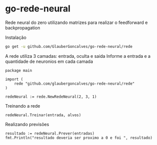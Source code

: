 # go-rede-neural

Rede neural do zero utilizando matrizes para realizar o feedforward e backpropagation


Instalação
```sh
go get -u github.com/GlauberGoncalves/go-rede-neural/rede
```
A rede utiliza 3 camadas: entrada, oculta e saida
Informe a entrada e a quantidade de neuronios em cada camada

```golang
package main

import (
	rede "github.com/glaubergoncalves/go-rede-neural/rede"
)

redeNeural := rede.NewRedeNeural(2, 3, 1)
```

Treinando a rede

```golang
redeNeural.Treinar(entrada, alvos)
```

Realizando previsões

```golang
resultado := redeNeural.Prever(entradas)
fmt.Println("resultado deveria ser proximo a 0 e foi ", resultado)
```

